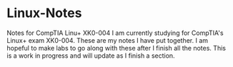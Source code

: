 # Linux-Notes
Notes for CompTIA Linu+ XK0-004 
I am currently studying for CompTIA's Linux+ exam XK0-004. These are my notes I have put together. I am hopeful to make labs to go along with these after I finish all the notes. 
This is a work in progress and will update as I finish a section.
